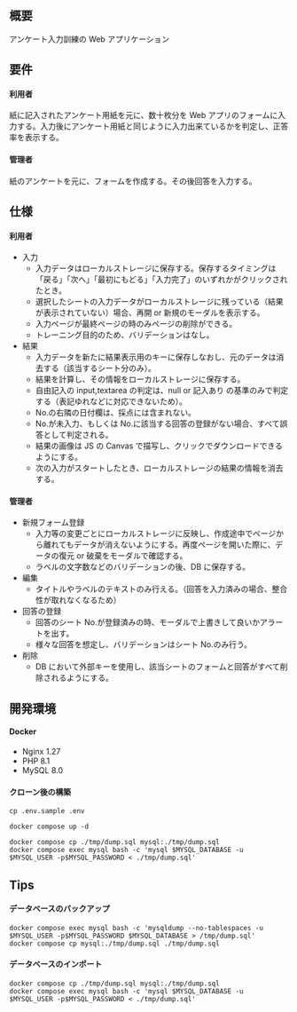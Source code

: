 ## 概要

アンケート入力訓練の Web アプリケーション

## 要件

#### 利用者

紙に記入されたアンケート用紙を元に、数十枚分を Web アプリのフォームに入力する。入力後にアンケート用紙と同じように入力出来ているかを判定し、正答率を表示する。

#### 管理者

紙のアンケートを元に、フォームを作成する。その後回答を入力する。

## 仕様

#### 利用者

- 入力
  - 入力データはローカルストレージに保存する。保存するタイミングは「戻る」「次へ」「最初にもどる」「入力完了」のいずれかがクリックされたとき。
  - 選択したシートの入力データがローカルストレージに残っている（結果が表示されていない）場合、再開 or 新規のモーダルを表示する。
  - 入力ページが最終ページの時のみページの削除ができる。
  - トレーニング目的のため、バリデーションはなし。
- 結果
  - 入力データを新たに結果表示用のキーに保存しなおし、元のデータは消去する（該当するシート分のみ）。
  - 結果を計算し、その情報をローカルストレージに保存する。
  - 自由記入の input,textarea の判定は、null or 記入あり の基準のみで判定する（表記ゆれなどに対応できないため）。
  - No.の右隣の日付欄は、採点には含まれない。
  - No.が未入力、もしくは No.に該当する回答の登録がない場合、すべて誤答として判定される。
  - 結果の画像は JS の Canvas で描写し、クリックでダウンロードできるようにする。
  - 次の入力がスタートしたとき、ローカルストレージの結果の情報を消去する。

#### 管理者

- 新規フォーム登録
  - 入力等の変更ごとにローカルストレージに反映し、作成途中でページから離れてもデータが消えないようにする。再度ページを開いた際に、データの復元 or 破棄をモーダルで確認する。
  - ラベルの文字数などのバリデーションの後、DB に保存する。
- 編集
  - タイトルやラベルのテキストのみ行える。（回答を入力済みの場合、整合性が取れなくなるため）
- 回答の登録
  - 回答のシート No.が登録済みの時、モーダルで上書きして良いかアラートを出す。
  - 様々な回答を想定し、バリデーションはシート No.のみ行う。
- 削除
  - DB において外部キーを使用し、該当シートのフォームと回答がすべて削除されるようにする。

## 開発環境

#### Docker

- Nginx 1.27
- PHP 8.1
- MySQL 8.0

#### クローン後の構築

```
cp .env.sample .env
```

```
docker compose up -d
```

```
docker compose cp ./tmp/dump.sql mysql:./tmp/dump.sql
docker compose exec mysql bash -c 'mysql $MYSQL_DATABASE -u $MYSQL_USER -p$MYSQL_PASSWORD < ./tmp/dump.sql'
```

## Tips

#### データベースのバックアップ

```
docker compose exec mysql bash -c 'mysqldump --no-tablespaces -u $MYSQL_USER -p$MYSQL_PASSWORD $MYSQL_DATABASE > /tmp/dump.sql'
docker compose cp mysql:./tmp/dump.sql ./tmp/dump.sql
```

#### データベースのインポート

```
docker compose cp ./tmp/dump.sql mysql:./tmp/dump.sql
docker compose exec mysql bash -c 'mysql $MYSQL_DATABASE -u $MYSQL_USER -p$MYSQL_PASSWORD < ./tmp/dump.sql'
```
